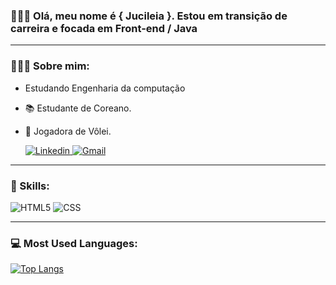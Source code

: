 ### 🙋🏻‍♀️ Olá, meu nome é { Jucileia }. Estou em transição de carreira e focada em <strong>Front-end / Java</strong>

---

### 👩🏻‍💻 **Sobre mim:**
- Estudando Engenharia da computação
- 📚 Estudante de Coreano.
- 🏐 Jogadora de Vôlei.

  <a href="https://www.linkedin.com/in/jucileia-dos-santos-silva-465224212/">![Linkedin](https://img.shields.io/badge/LinkedIn-0077B5?style=for-the-badge&logo=linkedin&logoColor=white) </a>
   <a href="mailto:jucileiasantossilva87@gmail.com?subject=Assunto">![Gmail](https://img.shields.io/badge/Gmail-D14836?style=for-the-badge&logo=gmail&logoColor=white&link=mailto:jucileiasantossilva87@gmail.com?subject=Assunto)</a>

---

### 🚀 Skills: 
  
  ![HTML5](https://img.shields.io/badge/HTML5-E34F26?style=for-the-badge&logo=html5&logoColor=white)
  ![CSS](https://img.shields.io/badge/CSS3-1572B6?style=for-the-badge&logo=css3&logoColor=white)
  
 ---
  
 ### 💻 Most Used Languages:
 
[![Top Langs](https://github-readme-stats.vercel.app/api/top-langs/?username=leiasantos&langs_count=8)](https://github.com/anuraghazra/github-readme-stats)

